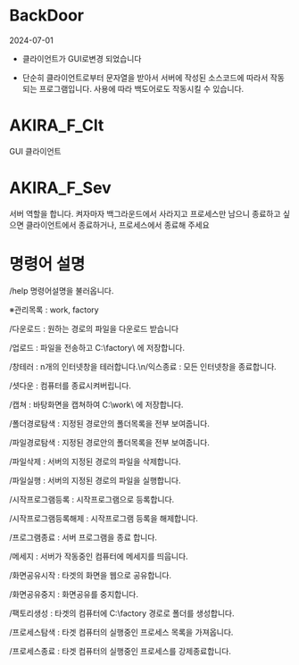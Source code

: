# BackDoor
2024-07-01
- 클라이언트가 GUI로변경 되었습니다

- 단순히 클라이언트로부터 문자열을 받아서 서버에 작성된 소스코드에 따라서 작동되는 프로그램입니다. 사용에 따라 백도어로도 작동시킬 수 있습니다.
# AKIRA_F_Clt
GUI 클라이언트

# AKIRA_F_Sev
서버 역할을 합니다. 켜자마자 백그라운드에서 사라지고 프로세스만 남으니 종료하고 싶으면
클라이언트에서 종료하거나, 프로세스에서 종료해 주세요

# 명령어 설명

/help 명령어설명을 불러옵니다.

※관리목록 : work, factory


/다운로드 : 원하는 경로의 파일을 다운로드 받습니다 

/업로드 : 파일을 전송하고 C:\\factory\\ 에 저장합니다. 

/창테러 : n개의 인터넷창을 테러합니다.\n/익스종료 : 모든 인터넷창을 종료합니다. 

/셧다운 : 컴퓨터를 종료시켜버립니다. 

/캡쳐 : 바탕화면을 캡쳐하여 C:\\work\\ 에 저장합니다. 

/폴더경로탐색 : 지정된 경로안의 폴더목록을 전부 보여줍니다. 

/파일경로탐색 : 지정된 경로안의 폴더목록을 전부 보여줍니다. 

/파일삭제 : 서버의 지정된 경로의 파일을 삭제합니다. 

/파일실행 : 서버의 지정된 경로의 파일을 실행합니다. 

/시작프로그램등록 : 시작프로그램으로 등록합니다. 

/시작프로그램등록해제 : 시작프로그램 등록을 해제합니다. 

/프로그램종료 : 서버 프로그램을 종료 합니다. 

/메세지 : 서버가 작동중인 컴퓨터에 메세지를 띄웁니다. 

/화면공유시작 : 타겟의 화면을 웹으로 공유합니다. 

/화면공유중지 : 화면공유를 중지합니다. 

/팩토리생성 : 타겟의 컴퓨터에 C:\factory 경로로 폴더를 생성합니다.  

/프로세스탐색 : 타겟 컴퓨터의 실행중인 프로세스 목록을 가져옵니다. 

/프로세스종료 : 타겟 컴퓨터의 실행중인 프로세스를 강제종료합니다.
